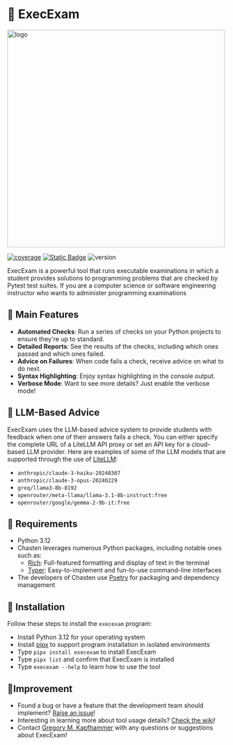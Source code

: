 # 🚀 ExecExam

<img src="https://i.ibb.co/vzjX7p2/exe.png" alt="logo" height="500">

[![coverage](https://img.shields.io/badge/coverage-64.23%25-brightgreen)](https://github.com/GatorEducator/execexam/actions)
[![Static Badge](https://img.shields.io/badge/Maintained%3F-yes-orange)](https://github.com/GatorEducator/execexam/commits/main/)
![version](https://img.shields.io/badge/version-0.3.0-blue)


ExecExam is a powerful tool that runs executable examinations in which a
student provides solutions to programming problems that are checked by Pytest
test suites. If you are a computer science or software engineering instructor
who wants to administer programming examinations

## 🌟 Main Features

- **Automated Checks**: Run a series of checks on your Python projects to ensure
they're up to standard.
- **Detailed Reports**: See the results of the checks, including which ones
passed and which ones failed.
- **Advice on Failures**: When code fails a check, receive advice on what to do next.
- **Syntax Highlighting**: Enjoy syntax highlighting in the console output.
- **Verbose Mode**: Want to see more details? Just enable the verbose mode!

## 🤝 LLM-Based Advice

ExecExam uses the LLM-based advice system to provide students with feedback
when one of their answers fails a check. You can either specify the complete
URL of a LiteLLM API proxy or set an API key for a cloud-based LLM provider.
Here are examples of some of the LLM models that are supported through the use
of [LiteLLM](https://docs.litellm.ai/docs/providers):

- `anthropic/claude-3-haiku-20240307`
- `anthropic/claude-3-opus-20240229`
- `groq/llama3-8b-8192`
- `openrouter/meta-llama/llama-3.1-8b-instruct:free`
- `openrouter/google/gemma-2-9b-it:free`

## 🔧 Requirements

- Python 3.12
- Chasten leverages numerous Python packages, including notable ones such as:
    - [Rich](https://github.com/Textualize/rich): Full-featured formatting and display of text in the terminal
    - [Typer](https://github.com/tiangolo/typer): Easy-to-implement and fun-to-use command-line interfaces
- The developers of Chasten use [Poetry](https://github.com/python-poetry/poetry) for packaging and dependency management

## 🔽 Installation

Follow these steps to install the `execexam` program:

- Install Python 3.12 for your operating system
- Install [pipx](https://github.com/pypa/pipx) to support program installation in isolated environments
- Type `pipx install execexam` to install ExecExam
- Type `pipx list` and confirm that ExecExam is installed
- Type `execexam --help` to learn how to use the tool

## 🧗Improvement

- Found a bug or have a feature that the development team should implement?
[Raise an issue](https://github.com/gkapfham/execexam/issues)!
- Interesting in learning more about tool usage details? [Check the
wiki](https://github.com/gkapfham/execexam/wiki)!
- Contact [Gregory M. Kapfhammer](https://www.gregorykapfhammer.com/) with any
questions or suggestions about ExecExam!
